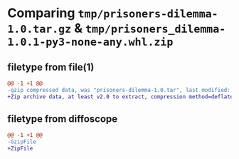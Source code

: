 # Comparing `tmp/prisoners-dilemma-1.0.tar.gz` & `tmp/prisoners_dilemma-1.0.1-py3-none-any.whl.zip`

## filetype from file(1)

```diff
@@ -1 +1 @@
-gzip compressed data, was "prisoners-dilemma-1.0.tar", last modified: Fri Apr 26 13:23:24 2024, max compression
+Zip archive data, at least v2.0 to extract, compression method=deflate
```

## filetype from diffoscope

```diff
@@ -1 +1 @@
-GzipFile
+ZipFile
```

